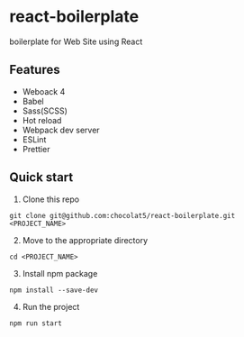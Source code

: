 # react-boilerplate

boilerplate for Web Site using React


## Features

* Weboack 4
* Babel
* Sass(SCSS)
* Hot reload
* Webpack dev server
* ESLint
* Prettier


## Quick start

1. Clone this repo

```
git clone git@github.com:chocolat5/react-boilerplate.git <PROJECT_NAME>
```

2. Move to the appropriate directory

```
cd <PROJECT_NAME>
```

3. Install npm package

```
npm install --save-dev
```

4. Run the project

```
npm run start
```
